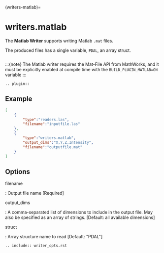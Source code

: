 (writers-matlab)=

# writers.matlab

The **Matlab Writer** supports writing Matlab `.mat` files.

The produced files has a single variable, `PDAL`, an array struct.

```{image} ./writers.matlab.png
```

:::{note}
The Matlab writer requires the Mat-File API from MathWorks, and
it must be explicitly enabled at compile time with the
`BUILD_PLUGIN_MATLAB=ON` variable
:::

```{eval-rst}
.. plugin::
```

## Example

```json
[
    {
        "type":"readers.las",
        "filename":"inputfile.las"
    },
    {
        "type":"writers.matlab",
        "output_dims":"X,Y,Z,Intensity",
        "filename":"outputfile.mat"
    }
]
```

## Options

filename

: Output file name \[Required\]

output_dims

: A comma-separated list of dimensions to include in the output file.
  May also be specified as an array of strings. \[Default: all available
  dimensions\]

struct

: Array structure name to read \[Default: "PDAL"\]

```{eval-rst}
.. include:: writer_opts.rst
```
